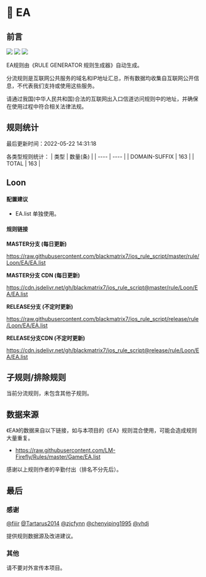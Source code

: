 # 🧸 EA

## 前言

![](https://shields.io/badge/-移除重复规则-ff69b4) ![](https://shields.io/badge/-DOMAIN--SUFFIX间合并-critical) ![](https://shields.io/badge/-IP--CIDR(6)合并-blueviolet) 

EA规则由《RULE GENERATOR 规则生成器》自动生成。

分流规则是互联网公共服务的域名和IP地址汇总，所有数据均收集自互联网公开信息，不代表我们支持或使用这些服务。

请通过我国(中华人民共和国)合法的互联网出入口信道访问规则中的地址，并确保在使用过程中符合相关法律法规。

## 规则统计

最后更新时间：2022-05-22 14:31:18

各类型规则统计：
| 类型 | 数量(条)  | 
| ---- | ----  |
| DOMAIN-SUFFIX | 163  | 
| TOTAL | 163  | 


## Loon 

#### 配置建议
- EA.list 单独使用。

#### 规则链接
**MASTER分支 (每日更新)**

https://raw.githubusercontent.com/blackmatrix7/ios_rule_script/master/rule/Loon/EA/EA.list

**MASTER分支 CDN (每日更新)**

https://cdn.jsdelivr.net/gh/blackmatrix7/ios_rule_script@master/rule/Loon/EA/EA.list

**RELEASE分支 (不定时更新)**

https://raw.githubusercontent.com/blackmatrix7/ios_rule_script/release/rule/Loon/EA/EA.list

**RELEASE分支CDN (不定时更新)**

https://cdn.jsdelivr.net/gh/blackmatrix7/ios_rule_script@release/rule/Loon/EA/EA.list

## 子规则/排除规则


当前分流规则，未包含其他子规则。

## 数据来源

《EA》的数据来自以下链接，如与本项目的《EA》规则混合使用，可能会造成规则大量重复。

- https://raw.githubusercontent.com/LM-Firefly/Rules/master/Game/EA.list


感谢以上规则作者的辛勤付出（排名不分先后）。

## 最后

### 感谢

[@fiiir](https://github.com/fiiir) [@Tartarus2014](https://github.com/Tartarus2014) [@zjcfynn](https://github.com/zjcfynn) [@chenyiping1995](https://github.com/chenyiping1995) [@vhdj](https://github.com/vhdj)

提供规则数据源及改进建议。

### 其他

请不要对外宣传本项目。